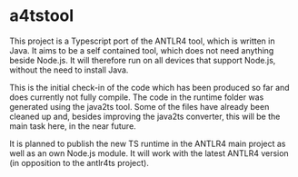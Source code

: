 # **a4tstool**

This project is a Typescript port of the ANTLR4 tool, which is written in Java. It aims to be a self contained tool, which does not need anything beside Node.js. It will therefore run on all devices that support Node.js, without the need to install Java.

This is the initial check-in of the code which has been produced so far and does currently not fully compile. The code in the runtime folder was generated using the java2ts tool. Some of the files have already been cleaned up and, besides improving the java2ts converter, this will be the main task here, in the near future.

It is planned to publish the new TS runtime in the ANTLR4 main project as well as an own Node.js module. It will work with the latest ANTLR4 version (in opposition to the antlr4ts project).
